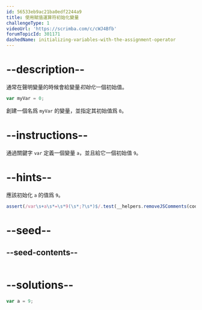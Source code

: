 ```yaml
---
id: 56533eb9ac21ba0edf2244a9
title: 使用賦值運算符初始化變量
challengeType: 1
videoUrl: 'https://scrimba.com/c/cWJ4Bfb'
forumTopicId: 301171
dashedName: initializing-variables-with-the-assignment-operator
---
```


# --description--

通常在聲明變量的時候會給變量<dfn>初始化</dfn>一個初始值。

```js
var myVar = 0;
```

創建一個名爲 `myVar` 的變量，並指定其初始值爲 `0`。

# --instructions--

通過關鍵字 `var` 定義一個變量 `a`，並且給它一個初始值 `9`。

# --hints--

應該初始化 `a` 的值爲 `9`。

```js
assert(/var\s+a\s*=\s*9(\s*;?\s*)$/.test(__helpers.removeJSComments(code)));
```

# --seed--

## --seed-contents--

```js

```

# --solutions--

```js
var a = 9;
```
